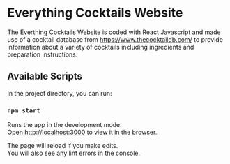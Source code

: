 # Everything Cocktails Website
The Everthing Cocktails Website is coded with React Javascript and made use of a cocktail database from https://www.thecocktaildb.com/ to provide information about a variety of cocktails including ingredients and preparation instructions.

## Available Scripts

In the project directory, you can run:

### `npm start`

Runs the app in the development mode.\
Open [http://localhost:3000](http://localhost:3000) to view it in the browser.

The page will reload if you make edits.\
You will also see any lint errors in the console.

